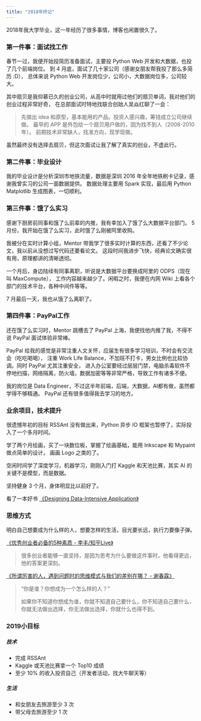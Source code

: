 ```yaml
---
title: "2018年终记"
---
```


2018年我大学毕业，这一年经历了很多事情，博客也闲置很久了。

### 第一件事：面试找工作

春节一过，我便开始投简历准备面试，主要投 Python Web 开发和大数据，也投了几个前端岗位。
到 4 月底，面试了几十家公司（感谢女朋友帮我投了那么多简历 :D），
总体来说 Python Web 开发岗位少，公司小，大数据岗位多，公司较大。

其中扇贝是我仰慕已久的创业公司，从高中时就用过他们的扇贝单词，我对他们的创业过程非常好奇，
在总部面试时特地找联合创始人吴焱红聊了一会：

> 先做出 idea 和原型，基本能用的产品。投资人感兴趣，筹钱成立公司继续做。
> 最早的 APP 是外包给一个扇贝用户做的，因为找不到人（2008-2010年）。
> 前期技术非常缺人，找准方向，现学现做。

虽然最终没有选择去扇贝，但这次面试让我了解了真实的创业，不虚此行。

### 第二件事：毕业设计

我的毕业设计是分析深圳市地铁流量，数据是深圳 2016 年全年地铁刷卡记录，感谢我曾实习的公司一面数据提供。
数据处理主要用 Spark 实现，最后用 Python Matplotlib 生成图表，一切顺利。

### 第三件事：饿了么实习

感谢下厨房前同事和饿了么前辈的内推，我有幸加入了饿了么大数据平台部门。
5 月份，我开始在饿了么实习，此时饿了么刚被阿里收购。

我被分在实时计算小组，Mentor 带我学了很多实时计算的东西，还看了不少论文，我以前从没想过写代码还要看论文。
这段时间我进步飞快，经典论文确实很有用，原理都讲的清晰透彻。

一个月后，身边陆续有同事离职，听说是大数据平台要换成阿里的 ODPS（现在叫 MaxCompute），
工作内容越来越少了。闲暇之时，我便在内网 Wiki 上看各个部门的技术平台，各种中间件等等。

7 月最后一天，我也从饿了么离职了。

### 第四件事：PayPal工作

还在饿了么实习时，Mentor 跳槽去了 PayPal 上海，我便找他内推了我，不得不说 PayPal 面试体验非常棒。

PayPal 给我的感觉是非常注重人文关怀，应届生有很多学习培训，不时会有交流会（吃吃喝喝），
注重 Work Life Balance，不加班不打卡，男女比例也比较协调。同时 PayPal 尤其注重安全，
进入办公室要经过层层门禁，电脑杀毒软件不停地扫描，网络隔离，防火墙，数据加密等等非常严格，导致工作有诸多不便。

我的岗位是 Data Engineer，不过这半年前端，后端，大数据，AI都有做，虽然都学得不够精通。
PayPal 还有很多值得我去学习的地方。

### 业余项目，技术提升

很遗憾年初的目标 RSSAnt 没有做出来，Python 异步 IO 框架也暂停了，实际投入了一个多月时间。

学了两个月绘画，买了一块数位板，掌握了绘画基础，能用 Inkscape 和 Mypaint 做点简单的设计，
画画 Logo 之类的了。

空闲时间学了深度学习，机器学习，刚刚入门打 Kaggle 和天池比赛，其实 AI 的关键不是模型，而是数据。

坚持健身 3 个月，身体明显比以前好了。

看了一本好书 [《Designing Data-Intensive Application》](https://github.com/Vonng/ddia)

### 思维方式

明白自己想要成为什么样的人，想要怎样的生活，目光要长远，执行力要像子弹。

[《优秀创业者必备的5种素质 - 李丰/知乎Live》](https://zhuanlan.zhihu.com/p/25171858)

> 很多创业者能够一直坚持，是因为思考为什么要做这件事时，他看得更远，他的答案更深刻。

[《所谓厉害的人，遇到问题时的思维模式与我们的差别在哪？ - 谢春霖》](https://www.zhihu.com/question/301459876/answer/525937106)

> “你是谁？你想成为一个怎么样的人？”
> 
> 如果你不知道你想成为谁，你就不知道自己要什么，你不知道自己要什么，你就无法做出选择，你无法做出选择，你就什么也得不到。

### 2019小目标

##### 技术

- 完成 RSSAnt
- Kaggle 或天池比赛拿一个 Top10 成绩
- 至少 10% 的收入投资自己（开发者活动，找大牛聊天等）

##### 生活

- 和女朋友去旅游至少 3 次
- 带父母去旅游至少 1 次
